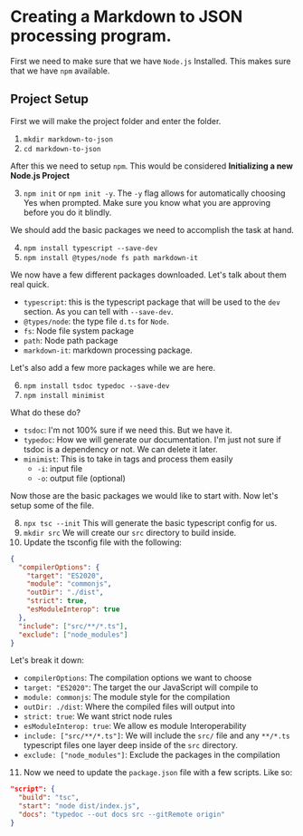 # Creating a Markdown to JSON processing program.

First we need to make sure that we have `Node.js` Installed. This makes
sure that we have `npm` available.

## Project Setup

First we will make the project folder and enter the folder.

1. `mkdir markdown-to-json`
2. `cd markdown-to-json`

After this we need to setup `npm`. This would be considered
**Initializing a new Node.js Project**

3. `npm init` or `npm init -y`. The `-y` flag allows for automatically
   choosing Yes when prompted. Make sure you know what you are approving
   before you do it blindly.

We should add the basic packages we need to accomplish the task at hand.

4. `npm install typescript --save-dev`
5. `npm install @types/node fs path markdown-it`

We now have a few different packages downloaded. Let's talk about them
real quick.

* `typescript`: this is the typescript package that will be used to the
  `dev` section. As you can tell with `--save-dev`.
* `@types/node`: the type file `d.ts` for `Node`.
* `fs`: Node file system package
* `path`: Node path package
* `markdown-it`: markdown processing package.

Let's also add a few more packages while we are here.

6. `npm install tsdoc typedoc --save-dev`
7. `npm install minimist`

What do these do?

* `tsdoc`: I'm not 100% sure if we need this. But we have it.
* `typedoc`: How we will generate our documentation. I'm just not sure
  if tsdoc is a dependency or not. We can delete it later.
* `minimist`: This is to take in tags and process them easily
  - `-i`: input file
  - `-o`: output file (optional)

Now those are the basic packages we would like to start with. Now let's
setup some of the file.

8. `npx tsc --init` This will generate the basic typescript config for
   us.
9. `mkdir src` We will create our `src` directory to build inside.
10. Update the tsconfig file with the following:

```json
{
  "compilerOptions": {
    "target": "ES2020",
    "module": "commonjs",
    "outDir": "./dist",
    "strict": true,
    "esModuleInterop": true
  },
  "include": ["src/**/*.ts"],
  "exclude": ["node_modules"]
}
```
Let's break it down:

* `compilerOptions`: The compilation options we want to choose
* `target: "ES2020"`: The target the our JavaScript will compile to
* `module: commonjs`: The module style for the compilation
* `outDir: ./dist`: Where the compiled files will output into
* `strict: true`: We want strict node rules
* `esModuleInterop: true`: We allow es module Interoperability
* `include: ["src/**/*.ts"]`: We will include the `src/` file and any
  `**/*.ts` typescript files one layer deep inside of the `src`
  directory.
* `exclude: ["node_modules"]`: Exclude the packages in the compilation

11. Now we need to update the `package.json` file with a few scripts.
    Like so:

```json
"script": {
  "build": "tsc",
  "start": "node dist/index.js",
  "docs": "typedoc --out docs src --gitRemote origin"
}
```



